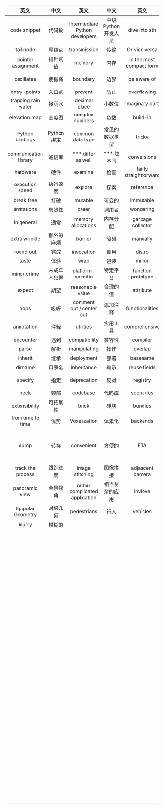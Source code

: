 | 英文 | 中文 | 英文 | 中文 | 英文 | 中文 |
| :--------: | :-----: | :----: | :----: | :----: | :----: | 
| code snippet | 代码段 | intermediate Python developers | 中级Python开发人员 | dive into sth | 深入研究某事 |
| tail node | 尾结点 | transmission | 传输 | Or vice versa | 反之亦然 | 
| pointer assignment | 指针赋值 | memory | 内存 | in the most compact form| 以最紧凑的形式 | 
| oscillates | 使振荡 | boundary | 边界 | be aware of | 了解、意识到 | 
| entry-points | 入口点 | prevent | 防止 | overflowing | 溢出 | 
| trapping rain water | 接雨水 | decimal place | 小数位 | imaginary part | 虚部 | 
| elevation map | 高度图 | complex numbers | 负数 | build-in | 内置 | 
| Python bindings | Python绑定 | common data type | 常见的数据类型 | tricky | 棘手的 | 
| communication library | 通信库 | *** differ as well | *** 也不同 | conversions | 转换 | 
| hardware | 硬件 | examine | 检查 | fairly straightforward | 相当简单 | 
| execution speed | 执行速度 | explore | 探索 | reference | 引用 | 
| break free | 打破| mutable | 可变的 |immutable | 不可变的 | 
| limitations | 局限性 | caller | 调用者 | wondering | 想知道 | 
| In general | 通常 | memory allocations | 内存分配 | garbage collector | 垃圾收集器 | 
| extra wrinkle | 额外的麻烦 | barrier | 障碍 | manually | 手动的 |
| round out | 完成 | invocation | 调用 | distro | 发行版 |
| taste | 体验 | wrap | 包装 | minor | 小的 |
| minor crime | 未成年人犯罪 | platform-specific | 特定平台 | function prototype | 函数原型 |
| expect | 期望 | reasonable value | 合理的值 | attribute | 属性 |
| oops | 哎呀 | comment out / center out | 添加注释 | functionalities | 功能 |
| annotation | 注释 | utilities | 实用工具 | comprehensive | 全部的|
| encounter | 遇到 | compatibility | 兼容性 | compiler | 编译器 |
| parse | 解析 | manipulating | 操作 | overlap | 重叠，交叠 |
| inherit | 继承 | deployment | 部署 | basename | 文件名 |
| dirname | 目录名 | inheritance | 继承 | reuse fields | 重用字段 |
| specify | 指定 | deprecation | 反对 | registry | 注册、注册表 |
| neck | 颈部 | codebase | 代码库 | scenarios | 情节 |
| extensibility | 可拓展性 | brick | 砖块 | bundles | 束 |
| from time to time | 优势 | Voxelization | 体素化 | backends | 后端 |
| dump | 转存 | convenient | 方便的 | ETA | 估计到达时间(Estimated Time of Arrival) |
| track the process | 跟踪进度 | image stitching| 图像拼接 | adjascent camera | 相同的相机 |
| panoramic view | 全景视角 | rather complicated application| 相当复杂的应用 | invlove | 涉及 |
| Epipolar Geometry | 对极几何 | pedestrians | 行人 | vehicles | 车辆 |
| blurry | 模糊的 | | | | |
| | | | | | |
| | | | | | |
| | | | | | |
| | | | | | |
| | | | | | |
| | | | | | |
| | | | | | |
| | | | | | |
| | | | | | |
| | | | | | |
| | | | | | |
| | | | | | |
| | | | | | |
| | | | | | |
| | | | | | |
| | | | | | |
| | | | | | |
| | | | | | |
| | | | | | |
| | | | | | |
| | | | | | |
| | | | | | |
| | | | | | |
| | | | | | |
| | | | | | |
| | | | | | |
| | | | | | |
| | | | | | |
| | | | | | |
| | | | | | |
| | | | | | |
| | | | | | |
| | | | | | |
| | | | | | |
| | | | | | |
| | | | | | |
| | | | | | |
| | | | | | |
| | | | | | |
| | | | | | |
| | | | | | |
| | | | | | |
| | | | | | |
| | | | | | |
| | | | | | |
| | | | | | |
| | | | | | |
| | | | | | |
| | | | | | |
| | | | | | |
| | | | | | |
| | | | | | |
| | | | | | |
| | | | | | |
| | | | | | |
| | | | | | |
| | | | | | |
| | | | | | |
| | | | | | |
| | | | | | |
| | | | | | |
| | | | | | |
| | | | | | |
| | | | | | |
| | | | | | |
| | | | | | |
| | | | | | |
| | | | | | |
| | | | | | |
| | | | | | |
| | | | | | |
| | | | | | |
| | | | | | |
| | | | | | |
| | | | | | |
| | | | | | |
| | | | | | |
| | | | | | |
| | | | | | |
| | | | | | |
| | | | | | |
| | | | | | |
| | | | | | |
| | | | | | |
| | | | | | |
| | | | | | |
| | | | | | |
| | | | | | |
| | | | | | |
| | | | | | |
| | | | | | |
| | | | | | |
| | | | | | |
| | | | | | |
| | | | | | |
| | | | | | |
| | | | | | |
| | | | | | |
| | | | | | |
| | | | | | |
| | | | | | |
| | | | | | |
| | | | | | |
| | | | | | |
| | | | | | |
| | | | | | |
| | | | | | |
| | | | | | |
| | | | | | |
| | | | | | |
| | | | | | |
| | | | | | |
| | | | | | |
| | | | | | |
| | | | | | |
| | | | | | |
| | | | | | |
| | | | | | |
| | | | | | |
| | | | | | |
| | | | | | |
| | | | | | |
| | | | | | |
| | | | | | |
| | | | | | |
| | | | | | |
| | | | | | |
| | | | | | |
| | | | | | |
| | | | | | |
| | | | | | |
| | | | | | |
| | | | | | |
| | | | | | |
| | | | | | |
| | | | | | |
| | | | | | |
| | | | | | |
| | | | | | |
| | | | | | |
| | | | | | |
| | | | | | |
| | | | | | |
| | | | | | |
| | | | | | |
| | | | | | |
| | | | | | |
| | | | | | |
| | | | | | |

